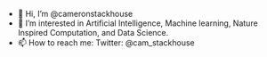 - 👋 Hi, I’m @cameronstackhouse
- 👀 I’m interested in Artificial Intelligence, Machine learning, Nature Inspired Computation, and Data Science.
- 📫 How to reach me: Twitter: @cam_stackhouse

<!---
cameronstackhouse/cameronstackhouse is a ✨ special ✨ repository because its `README.md` (this file) appears on your GitHub profile.
You can click the Preview link to take a look at your changes.
--->
